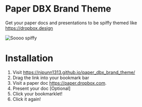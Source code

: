 # Paper DBX Brand Theme

Get your paper docs and presentations to be spiffy themed like https://dropbox.design

![Soooo spiffy](https://raw.githubusercontent.com/nipunn1313/paper_dbx_brand_theme/master/paper_dbx_brand_theme_demo.gif)

# Installation
1. Visit https://nipunn1313.github.io/paper_dbx_brand_theme/
2. Drag the link into your bookmark bar
3. Visit a paper doc https://paper.dropbox.com.
4. Present your doc [Optional]
5. Click your bookmarklet!
6. Click it again!
